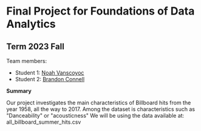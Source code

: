 # Final Project for Foundations of Data Analytics

## Term 2023 Fall

Team members: 

- Student 1: [Noah Vanscoyoc](noah.vanscoyoc@gmail.com) 
- Student 2: [Brandon Connell](bconnell7730@floridapoly.edu)


**Summary**

Our project investigates the main characteristics of Billboard hits from the year 1958, all the way to 2017. Among the dataset is characteristics such as "Danceability" or "acousticness"
We will be using the data available at: all_billboard_summer_hits.csv
